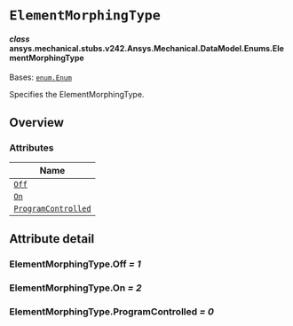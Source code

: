 # `ElementMorphingType`



#### *class* ansys.mechanical.stubs.v242.Ansys.Mechanical.DataModel.Enums.ElementMorphingType

Bases: [`enum.Enum`](https://docs.python.org/3/library/enum.html#enum.Enum)

Specifies the ElementMorphingType.

<!-- !! processed by numpydoc !! -->

<a id="overview"></a>

## Overview

### Attributes

| Name |
| --------------------------------------------------------------- |
| [`Off`](#ElementMorphingType.Off) |
| [`On`](#ElementMorphingType.On) |
| [`ProgramControlled`](#ElementMorphingType.ProgramControlled) |

<a id="attribute-detail"></a>

## Attribute detail

<a id="ElementMorphingType.Off"></a>

### ElementMorphingType.Off *= 1*

<a id="ElementMorphingType.On"></a>

### ElementMorphingType.On *= 2*

<a id="ElementMorphingType.ProgramControlled"></a>

### ElementMorphingType.ProgramControlled *= 0*


